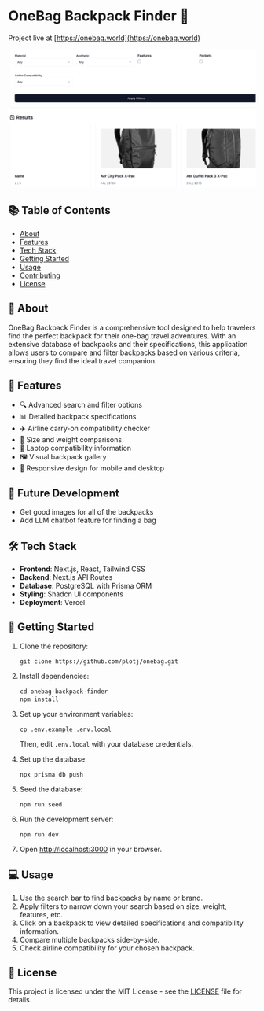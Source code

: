 # OneBag Backpack Finder 🎒

Project live at [https://onebag.world](https://onebag.world)

![OneBag Backpack Finder](project.png)

## 📚 Table of Contents
- [About](#about)
- [Features](#features)
- [Tech Stack](#tech-stack)
- [Getting Started](#getting-started)
- [Usage](#usage)
- [Contributing](#contributing)
- [License](#license)

## 🌟 About

OneBag Backpack Finder is a comprehensive tool designed to help travelers find the perfect backpack for their one-bag travel adventures. With an extensive database of backpacks and their specifications, this application allows users to compare and filter backpacks based on various criteria, ensuring they find the ideal travel companion.

## 🚀 Features

- 🔍 Advanced search and filter options
- 📊 Detailed backpack specifications
- ✈️ Airline carry-on compatibility checker
- 📏 Size and weight comparisons
- 💼 Laptop compatibility information
- 🖼️ Visual backpack gallery
- 📱 Responsive design for mobile and desktop

## 📄 Future Development
- Get good images for all of the backpacks
- Add LLM chatbot feature for finding a bag

## 🛠️ Tech Stack

- **Frontend**: Next.js, React, Tailwind CSS
- **Backend**: Next.js API Routes
- **Database**: PostgreSQL with Prisma ORM
- **Styling**: Shadcn UI components
- **Deployment**: Vercel

## 🏁 Getting Started

1. Clone the repository:
   ```
   git clone https://github.com/plotj/onebag.git
   ```

2. Install dependencies:
   ```
   cd onebag-backpack-finder
   npm install
   ```

3. Set up your environment variables:
   ```
   cp .env.example .env.local
   ```
   Then, edit `.env.local` with your database credentials.

4. Set up the database:
   ```
   npx prisma db push
   ```

5. Seed the database:
   ```
   npm run seed
   ```

6. Run the development server:
   ```
   npm run dev
   ```

7. Open [http://localhost:3000](http://localhost:3000) in your browser.

## 💻 Usage

1. Use the search bar to find backpacks by name or brand.
2. Apply filters to narrow down your search based on size, weight, features, etc.
3. Click on a backpack to view detailed specifications and compatibility information.
4. Compare multiple backpacks side-by-side.
5. Check airline compatibility for your chosen backpack.

## 📄 License

This project is licensed under the MIT License - see the [LICENSE](LICENSE) file for details.

